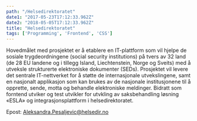 ```yaml
---
path: "/Helsedirektoratet"
date1: "2017-05-23T17:12:33.962Z"
date2: "2018-05-05T17:12:33.962Z"
title: "Helsedirektoratet"
tags: ['Programming', 'Frontend', 'CSS']
---
```


 Hovedmålet med prosjektet er å etablere en IT-plattform som vil hjelpe de sosiale trygdeordningene (social security institutions) på tvers av 32 land (de 28 EU landene og i tillegg Island, Liechtenstein, Norge og Sveits) med å utveksle strukturerte elektroniske dokumenter (SEDs). 
 Prosjektet vil levere det sentrale IT-nettverket for å støtte de internasjonale utvekslingene, samt en nasjonalt applikasjon som kan brukes av de nasjonale institusjonene til å opprette, sende, motta og behandle elektroniske meldinger. 
 Bidratt som forntend utviker og test utvikler for utvkling av saksbehandling løsning «ESLA» og integrasjonsplattform i helsedirektoratet.
 
Epost: [Aleksandra.Pesaljevic@helsedir.no](mailto:Aleksandra.Pesaljevic@helsedir.no)





